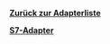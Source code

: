 [**Zurück zur Adapterliste**](/adapterref/adapterliste.md)

[**S7-Adapter**](/adapterref/docs/iobroker.s7/de/README.md)